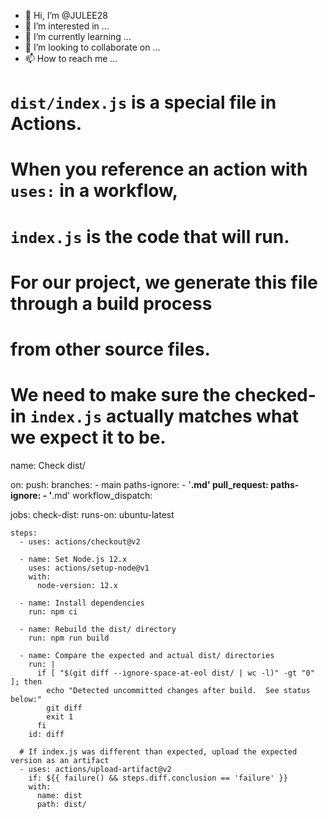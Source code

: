 - 👋 Hi, I’m @JULEE28
- 👀 I’m interested in ...
- 🌱 I’m currently learning ...
- 💞️ I’m looking to collaborate on ...
- 📫 How to reach me ...

<!---
JULEE28/JULEE28 is a ✨ special ✨ repository because its `README.md` (this file) appears on your GitHub profile.
You can click the Preview link to take a look at your changes.
--->
# `dist/index.js` is a special file in Actions.
# When you reference an action with `uses:` in a workflow,
# `index.js` is the code that will run.
# For our project, we generate this file through a build process
# from other source files.
# We need to make sure the checked-in `index.js` actually matches what we expect it to be.
name: Check dist/

on:
  push:
    branches:
      - main
    paths-ignore:
      - '**.md'
  pull_request:
    paths-ignore:
      - '**.md'
  workflow_dispatch:

jobs:
  check-dist:
    runs-on: ubuntu-latest

    steps:
      - uses: actions/checkout@v2

      - name: Set Node.js 12.x
        uses: actions/setup-node@v1
        with:
          node-version: 12.x

      - name: Install dependencies
        run: npm ci

      - name: Rebuild the dist/ directory
        run: npm run build

      - name: Compare the expected and actual dist/ directories
        run: |
          if [ "$(git diff --ignore-space-at-eol dist/ | wc -l)" -gt "0" ]; then
            echo "Detected uncommitted changes after build.  See status below:"
            git diff
            exit 1
          fi
        id: diff

      # If index.js was different than expected, upload the expected version as an artifact
      - uses: actions/upload-artifact@v2
        if: ${{ failure() && steps.diff.conclusion == 'failure' }}
        with:
          name: dist
          path: dist/
